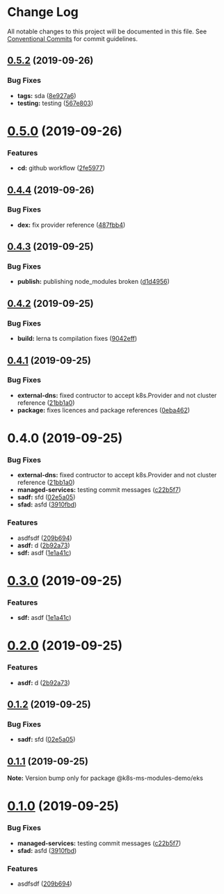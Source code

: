 # Change Log

All notable changes to this project will be documented in this file.
See [Conventional Commits](https://conventionalcommits.org) for commit guidelines.

## [0.5.2](https://github.com/atistler/k8s-ms-modules-demo/compare/@k8s-ms-modules-demo/eks@0.5.0...@k8s-ms-modules-demo/eks@0.5.2) (2019-09-26)


### Bug Fixes

* **tags:** sda ([8e927a6](https://github.com/atistler/k8s-ms-modules-demo/commit/8e927a6))
* **testing:** testing ([567e803](https://github.com/atistler/k8s-ms-modules-demo/commit/567e803))





# [0.5.0](https://github.com/atistler/k8s-ms-modules-demo/compare/@k8s-ms-modules-demo/eks@0.4.4...@k8s-ms-modules-demo/eks@0.5.0) (2019-09-26)


### Features

* **cd:** github workflow ([2fe5977](https://github.com/atistler/k8s-ms-modules-demo/commit/2fe5977))





## [0.4.4](https://github.com/atistler/k8s-ms-modules-demo/compare/@k8s-ms-modules-demo/eks@0.4.3...@k8s-ms-modules-demo/eks@0.4.4) (2019-09-26)


### Bug Fixes

* **dex:** fix provider reference ([487fbb4](https://github.com/atistler/k8s-ms-modules-demo/commit/487fbb4))





## [0.4.3](https://github.com/atistler/k8s-ms-modules-demo/compare/@k8s-ms-modules-demo/eks@0.4.2...@k8s-ms-modules-demo/eks@0.4.3) (2019-09-25)


### Bug Fixes

* **publish:** publishing node_modules broken ([d1d4956](https://github.com/atistler/k8s-ms-modules-demo/commit/d1d4956))





## [0.4.2](https://github.com/atistler/k8s-ms-modules-demo/compare/@k8s-ms-modules-demo/eks@0.4.1...@k8s-ms-modules-demo/eks@0.4.2) (2019-09-25)


### Bug Fixes

* **build:** lerna ts compilation fixes ([9042eff](https://github.com/atistler/k8s-ms-modules-demo/commit/9042eff))





## [0.4.1](https://github.com/atistler/k8s-ms-modules-demo/compare/@k8s-ms-modules-demo/eks@0.3.0...@k8s-ms-modules-demo/eks@0.4.1) (2019-09-25)


### Bug Fixes

* **external-dns:** fixed contructor to accept k8s.Provider and not cluster reference ([21bb1a0](https://github.com/atistler/k8s-ms-modules-demo/commit/21bb1a0))
* **package:** fixes licences and package references ([0eba462](https://github.com/atistler/k8s-ms-modules-demo/commit/0eba462))





# 0.4.0 (2019-09-25)


### Bug Fixes

* **external-dns:** fixed contructor to accept k8s.Provider and not cluster reference ([21bb1a0](https://github.com/atistler/k8s-ms-modules-demo/commit/21bb1a0))
* **managed-services:** testing commit messages ([c22b5f7](https://github.com/atistler/k8s-ms-modules-demo/commit/c22b5f7))
* **sadf:** sfd ([02e5a05](https://github.com/atistler/k8s-ms-modules-demo/commit/02e5a05))
* **sfad:** asfd ([3910fbd](https://github.com/atistler/k8s-ms-modules-demo/commit/3910fbd))


### Features

* asdfsdf ([209b694](https://github.com/atistler/k8s-ms-modules-demo/commit/209b694))
* **asdf:** d ([2b92a73](https://github.com/atistler/k8s-ms-modules-demo/commit/2b92a73))
* **sdf:** asdf ([1e1a41c](https://github.com/atistler/k8s-ms-modules-demo/commit/1e1a41c))





# [0.3.0](https://github.com/atistler/k8s-ms-modules-demo/compare/@k8s-ms-modules-demo/eks@0.2.0...@k8s-ms-modules-demo/eks@0.3.0) (2019-09-25)


### Features

* **sdf:** asdf ([1e1a41c](https://github.com/atistler/k8s-ms-modules-demo/commit/1e1a41c))





# [0.2.0](https://github.com/atistler/k8s-ms-modules-demo/compare/@k8s-ms-modules-demo/eks@0.1.2...@k8s-ms-modules-demo/eks@0.2.0) (2019-09-25)


### Features

* **asdf:** d ([2b92a73](https://github.com/atistler/k8s-ms-modules-demo/commit/2b92a73))





## [0.1.2](https://github.com/atistler/k8s-ms-modules-demo/compare/@k8s-ms-modules-demo/eks@0.1.1...@k8s-ms-modules-demo/eks@0.1.2) (2019-09-25)


### Bug Fixes

* **sadf:** sfd ([02e5a05](https://github.com/atistler/k8s-ms-modules-demo/commit/02e5a05))





## [0.1.1](https://github.com/atistler/k8s-ms-modules-demo/compare/@k8s-ms-modules-demo/eks@0.1.0...@k8s-ms-modules-demo/eks@0.1.1) (2019-09-25)

**Note:** Version bump only for package @k8s-ms-modules-demo/eks





# [0.1.0](https://github.com/atistler/k8s-ms-modules-demo/compare/@k8s-ms-modules-demo/eks@0.0.3...@k8s-ms-modules-demo/eks@0.1.0) (2019-09-25)


### Bug Fixes

* **managed-services:** testing commit messages ([c22b5f7](https://github.com/atistler/k8s-ms-modules-demo/commit/c22b5f7))
* **sfad:** asfd ([3910fbd](https://github.com/atistler/k8s-ms-modules-demo/commit/3910fbd))


### Features

* asdfsdf ([209b694](https://github.com/atistler/k8s-ms-modules-demo/commit/209b694))

